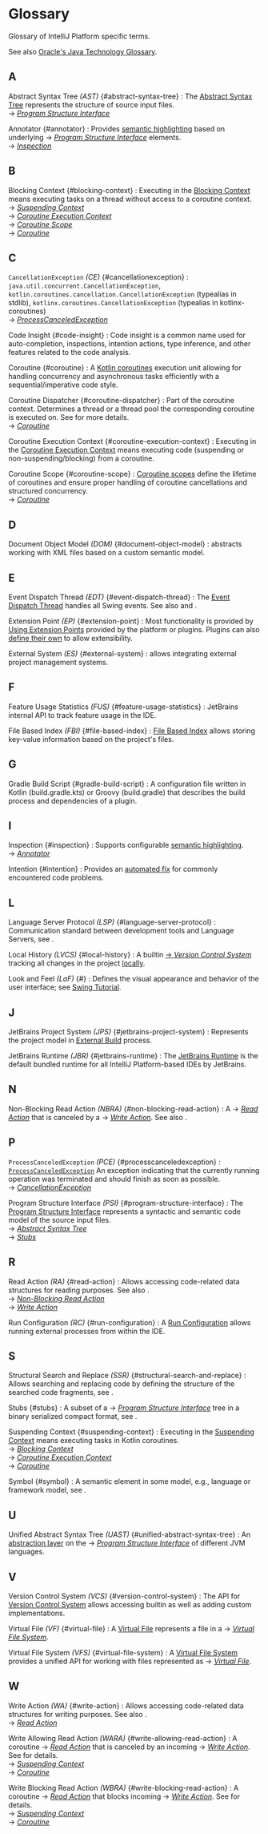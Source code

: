 <!-- Copyright 2000-2025 JetBrains s.r.o. and contributors. Use of this source code is governed by the Apache 2.0 license. -->

# Glossary

<link-summary>Glossary of IntelliJ Platform specific terms.</link-summary>

See also [Oracle's Java Technology Glossary](https://www.oracle.com/java/technologies/glossary.html).

## A

Abstract Syntax Tree _(AST)_ {#abstract-syntax-tree}
: The [Abstract Syntax Tree](implementing_parser_and_psi.md) represents the structure of source input files.
<br/>&rarr;&nbsp;[_Program Structure Interface_](#program-structure-interface)

Annotator {#annotator}
: Provides [semantic highlighting](syntax_highlighting_and_error_highlighting.md) based on underlying &rarr;&nbsp;[_Program Structure Interface_](#program-structure-interface) elements.
<br/>&rarr;&nbsp;[_Inspection_](#inspection)

## B

Blocking Context {#blocking-context}
: Executing in the [Blocking Context](execution_contexts.topic#blocking-context) means executing tasks on a thread without access to a coroutine context.
<br/>&rarr;&nbsp;[_Suspending Context_](#suspending-context)
<br/>&rarr;&nbsp;[_Coroutine Execution Context_](#coroutine-execution-context)
<br/>&rarr;&nbsp;[_Coroutine Scope_](#coroutine-scope)
<br/>&rarr;&nbsp;[_Coroutine_](#coroutine)

## C

`CancellationException` _(CE)_ {#cancellationexception}
: `java.util.concurrent.CancellationException`, `kotlin.coroutines.cancellation.CancellationException` (typealias in stdlib), `kotlinx.coroutines.CancellationException` (typealias in kotlinx-coroutines)
<br/>&rarr;&nbsp;[_ProcessCanceledException_](#processcanceledexception)

Code Insight {#code-insight}
: Code insight is a common name used for auto-completion, inspections, intention actions, type inference, and other features related to the code analysis.

Coroutine {#coroutine}
: A [Kotlin coroutines](kotlin_coroutines.md) execution unit allowing for handling concurrency and asynchronous tasks efficiently with a sequential/imperative code style.

Coroutine Dispatcher {#coroutine-dispatcher}
: Part of the coroutine context.
Determines a thread or a thread pool the corresponding coroutine is executed on.
See [](coroutine_dispatchers.md) for more details.
<br/>&rarr;&nbsp;[_Coroutine_](#coroutine)

Coroutine Execution Context {#coroutine-execution-context}
: Executing in the [Coroutine Execution Context](execution_contexts.topic#blocking-context) means executing code (suspending or non-suspending/blocking) from a coroutine.

Coroutine Scope {#coroutine-scope}
: [Coroutine scopes](coroutine_scopes.md) define the lifetime of coroutines and ensure proper handling of coroutine cancellations and structured concurrency.
<br/>&rarr;&nbsp;[_Coroutine_](#coroutine)

## D

Document Object Model _(DOM)_ {#document-object-model}
: [](xml_dom_api.md) abstracts working with XML files based on a custom semantic model.

## E

Event Dispatch Thread _(EDT)_ {#event-dispatch-thread}
: The [Event Dispatch Thread](https://docs.oracle.com/javase/tutorial/uiswing/concurrency/dispatch.html) handles all Swing events. See also [](threading_model.md) and [](coroutine_dispatchers.md#edt-dispatcher).

Extension Point _(EP)_ {#extension-point}
: Most functionality is provided by [Using Extension Points](plugin_extensions.md) provided by the platform or plugins. Plugins can also [define their own](plugin_extension_points.md) to allow extensibility.

External System _(ES)_ {#external-system}
: [](external_system_integration.md) allows integrating external project management systems.

## F

Feature Usage Statistics _(FUS)_ {#feature-usage-statistics}
: JetBrains internal API to track feature usage in the IDE.

File Based Index _(FBI)_ {#file-based-index}
: [File Based Index](file_based_indexes.md) allows storing key-value information based on the project's files.

## G

Gradle Build Script {#gradle-build-script}
: A configuration file written in Kotlin (<path>build.gradle.kts</path>) or Groovy (<path>build.gradle</path>) that describes the build process and dependencies of a plugin.

## I

Inspection {#inspection}
: Supports configurable [semantic highlighting](code_inspections_and_intentions.md).
<br/>&rarr;&nbsp;[_Annotator_](#annotator)

Intention {#intention}
: Provides an [automated fix](code_inspections_and_intentions.md) for commonly encountered code problems.

## L

Language Server Protocol _(LSP)_ {#language-server-protocol}
: Communication standard between development tools and Language Servers, see [](language_server_protocol.md).

Local History _(LVCS)_ {#local-history}
: A builtin [&rarr;&nbsp;_Version Control System_](#version-control-system) tracking all changes in the project [locally](https://www.jetbrains.com/help/idea/local-history.html).

Look and Feel _(LaF)_ {#}
: Defines the visual appearance and behavior of the user interface; see [Swing Tutorial](https://docs.oracle.com/javase/tutorial/uiswing/lookandfeel/index.html).

## J

JetBrains Project System _(JPS)_ {#jetbrains-project-system}
: Represents the project model in [External Build](external_builder_api.md#accessing-project-model-and-configuration-from-external-build) process.

JetBrains Runtime _(JBR)_ {#jetbrains-runtime}
: The [JetBrains Runtime](ide_development_instance.md#using-a-jetbrains-runtime-for-the-development-instance) is the default bundled runtime for all IntelliJ Platform-based IDEs by JetBrains.

## N

Non-Blocking Read Action _(NBRA)_ {#non-blocking-read-action}
: A &rarr;&nbsp;[_Read Action_](#read-action) that is canceled by a &rarr;&nbsp;[_Write Action_](#write-action). See also [](threading_model.md#read-action-cancellability).

## P

`ProcessCanceledException` _(PCE)_ {#processcanceledexception}
: [`ProcessCanceledException`](%gh-ic%/platform/util/base/multiplatform/src/com/intellij/openapi/progress/ProcessCanceledException.kt) An exception indicating that the currently running operation was terminated and should finish as soon as possible.
<br/>&rarr;&nbsp;[_CancellationException_](#cancellationexception)

Program Structure Interface _(PSI)_ {#program-structure-interface}
: The [Program Structure Interface](psi.md) represents a syntactic and semantic code model of the source input files.
<br/>&rarr;&nbsp;[_Abstract Syntax Tree_](#abstract-syntax-tree)
<br/>&rarr;&nbsp;[_Stubs_](#stubs)

## R

Read Action _(RA)_ {#read-action}
: Allows accessing code-related data structures for reading purposes. See also [](threading_model.md).
<br/>&rarr;&nbsp;[_Non-Blocking Read Action_](#non-blocking-read-action)
<br/>&rarr;&nbsp;[_Write Action_](#write-action)

Run Configuration _(RC)_ {#run-configuration}
: A [Run Configuration](run_configurations.md) allows running external processes from within the IDE.

## S

Structural Search and Replace _(SSR)_ {#structural-search-and-replace}
: Allows searching and replacing code by defining the structure of the searched code fragments, see [](plugin_alternatives.md#structural-search-and-replace-inspections).

Stubs {#stubs}
: A subset of a &rarr;&nbsp;[_Program Structure Interface_](#program-structure-interface) tree in a binary serialized compact format, see [](stub_indexes.md).

Suspending Context {#suspending-context}
: Executing in the [Suspending Context](execution_contexts.topic#suspending-context-coroutines) means executing tasks in Kotlin coroutines.
<br/>&rarr;&nbsp;[_Blocking Context_](#blocking-context)
<br/>&rarr;&nbsp;[_Coroutine Execution Context_](#coroutine-execution-context)
<br/>&rarr;&nbsp;[_Coroutine_](#coroutine)

Symbol {#symbol}
: A semantic element in some model, e.g., language or framework model, see [](symbols.md).

## U

Unified Abstract Syntax Tree _(UAST)_ {#unified-abstract-syntax-tree}
: An [abstraction layer](uast.md) on the &rarr;&nbsp;[_Program Structure Interface_](#program-structure-interface) of different JVM languages.

## V

Version Control System _(VCS)_ {#version-control-system}
: The API for [Version Control System](vcs_integration_for_plugins.md) allows accessing builtin as well as adding custom implementations.

Virtual File _(VF)_ {#virtual-file}
: A [Virtual File](virtual_file.md) represents a file in a &rarr;&nbsp;[_Virtual File System_](#virtual-file-system).

Virtual File System _(VFS)_ {#virtual-file-system}
: A [Virtual File System](virtual_file_system.md) provides a unified API for working with files represented as &rarr;&nbsp;[_Virtual File_](#virtual-file).

## W

Write Action _(WA)_ {#write-action}
: Allows accessing code-related data structures for writing purposes. See also [](threading_model.md).
<br/>&rarr;&nbsp;[_Read Action_](#read-action)

Write Allowing Read Action _(WARA)_ {#write-allowing-read-action}
: A coroutine &rarr;&nbsp;[_Read Action_](#read-action) that is canceled by an incoming &rarr;&nbsp;[_Write Action_](#write-action).
See [](coroutine_read_actions.topic#coroutine-read-actions-api) for details.
<br/>&rarr;&nbsp;[_Suspending Context_](#suspending-context)
<br/>&rarr;&nbsp;[_Coroutine_](#coroutine)

Write Blocking Read Action _(WBRA)_ {#write-blocking-read-action}
: A coroutine &rarr;&nbsp;[_Read Action_](#read-action) that blocks incoming &rarr;&nbsp;[_Write Action_](#write-action).
See [](coroutine_read_actions.topic#coroutine-read-actions-api) for details.
<br/>&rarr;&nbsp;[_Suspending Context_](#suspending-context)
<br/>&rarr;&nbsp;[_Coroutine_](#coroutine)

<include from="snippets.topic" element-id="missingContent"/>
